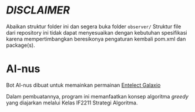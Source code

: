 # ***DISCLAIMER***
Abaikan struktur folder ini dan segera buka folder `observer/`
Struktur file dari repository ini tidak dapat menyesuaikan dengan kebutuhan spesifikasi karena mempertimbangkan beresikonya pengaturan kembali pom.xml dan package(s).

# AI-nus
Bot AI-nus dibuat untuk memainkan permainan [Entelect Galaxio](https://github.com/EntelectChallenge/2021-Galaxio/)

Dalam pembuatannya, program ini memanfaatkan konsep algoritma *greedy* yang diajarkan melalui Kelas IF2211 Strategi Algoritma.


